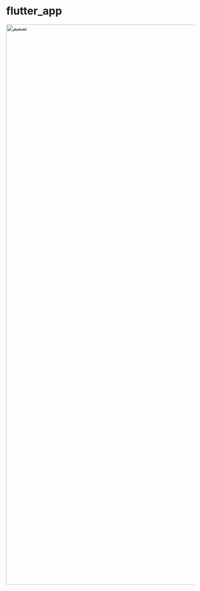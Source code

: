 # flutter_app
<img width="1000" height="1500" alt="تصميم" src="https://github.com/user-attachments/assets/131f8d87-a74e-4f56-b055-f66591b374c9" />
